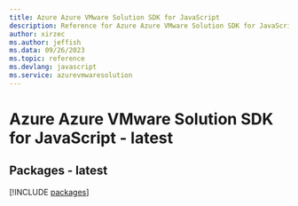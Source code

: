 ```yaml
---
title: Azure Azure VMware Solution SDK for JavaScript
description: Reference for Azure Azure VMware Solution SDK for JavaScript
author: xirzec
ms.author: jeffish
ms.data: 09/26/2023
ms.topic: reference
ms.devlang: javascript
ms.service: azurevmwaresolution
---
```

# Azure Azure VMware Solution SDK for JavaScript - latest
## Packages - latest
[!INCLUDE [packages](azure-vmware-solution-index.md)]